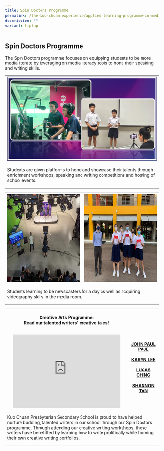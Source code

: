```yaml
---
title: Spin Doctors Programme
permalink: /the-kuo-chuan-experience/applied-learning-programme-in-media-literacy/spin-doctors-programme/
description: ""
variant: tiptap
---
```

<h2>Spin Doctors Programme</h2>
<p>The Spin Doctors programme focuses on equipping students to be more media
literate by leveraging on media literacy tools to hone their speaking and
writing skills.</p>
<table style="minWidth: 25px">
<colgroup>
<col>
</colgroup>
<tbody>
<tr>
<th rowspan="1" colspan="1">
<div class="isomer-image-wrapper">
<img style="width: 100%" height="auto" width="100%" alt="" src="/images/The Kuo Chuan Experience/ALP In Media Literacy/spindoctor.jpg">
</div>
</th>
</tr>
<tr>
<td rowspan="1" colspan="1">
<p>Students are given platforms to hone and showcase their talents through
enrichment workshops, speaking and writing competitions and hosting of
school events.</p>
</td>
</tr>
</tbody>
</table>
<table style="minWidth: 50px">
<colgroup>
<col>
<col>
</colgroup>
<tbody>
<tr>
<th rowspan="1" colspan="1">
<div class="isomer-image-wrapper">
<img style="width: 100%" height="288" width="119" src="/images/The%20Kuo%20Chuan%20Experience/ALP%20In%20Media%20Literacy/spindoc3.jpg">
</div>
</th>
<th rowspan="1" colspan="1">
<div class="isomer-image-wrapper">
<img style="width: 100%" height="288" width="119" src="/images/The%20Kuo%20Chuan%20Experience/ALP%20In%20Media%20Literacy/spindoc4.jpg">
</div>
</th>
</tr>
<tr>
<td rowspan="1" colspan="2">
<p>Students learning to be newscasters for a day as well as acquiring videography
skills in the media room.</p>
</td>
</tr>
</tbody>
</table>
<table style="minWidth: 50px">
<colgroup>
<col>
<col>
</colgroup>
<tbody>
<tr>
<th rowspan="1" colspan="1">
<p>Creative Arts Programme:
<br>Read our talented writers' creative tales!
<br>
<br>
</p>
<div class="iframe-wrapper">
<iframe height="240" width="352" allowfullscreen="true" frameborder="0" src="https://www.youtube.com/embed/WCcREylS7-A"></iframe>
</div>
</th>
<th rowspan="1" colspan="1">
<p>
<br>
<br>
<br><a href="https://go.gov.sg/johnpaulpaje" rel="noopener noreferrer nofollow" target="_blank">JOHN PAUL PAJE</a>
<br>
<br><a href="https://go.gov.sg/karynleepeien" rel="noopener noreferrer nofollow" target="_blank">KARYN LEE</a>
<br>
<br><a href="https://go.gov.sg/lucasching" rel="noopener noreferrer nofollow" target="_blank">LUCAS CHING</a>
<br>
<br><a href="https://go.gov.sg/shannontan" rel="noopener noreferrer nofollow" target="_blank">SHANNON TAN</a>
</p>
</th>
</tr>
<tr>
<td rowspan="1" colspan="2">
<p>Kuo Chuan Presbyterian Secondary School is proud to have helped nurture
budding, talented writers in our school through our Spin Doctors programme.
Through attending our creative writing workshops, these writers have benefitted
by learning how to write prolifically while forming their own creative
writing portfolios.</p>
</td>
</tr>
</tbody>
</table>
<p></p>